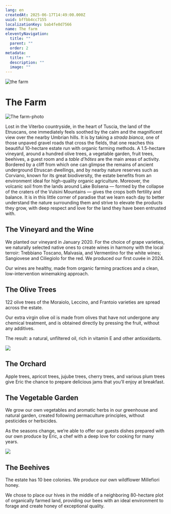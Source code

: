 ```yaml
---
lang: en
createdAt: 2025-06-17T14:49:00.000Z
uuid: bffbb4cc7155
localizationKey: bab4fe0d7566
name: The farm
eleventyNavigation:
  title: ""
  parent: ""
  order: 2
metadata:
  title: ""
  description: ""
  image: ""
---
```


![the farm](/_images/Maison-ombre.webp)

# The Farm

![The farm-photo](/_images/BAE19F68-358C-466B-9059-58397E9EEEC3.webp)

Lost in the Viterbo countryside, in the heart of Tuscia, the land of the Etruscans, one immediately feels soothed by the calm and the magnificent view over the nearby Umbrian hills. It is by taking a _strada bianca_, one of those unpaved gravel roads that cross the fields, that one reaches this beautiful 10-hectare estate run with organic farming methods. A 1.5-hectare vineyard, around a hundred olive trees, a vegetable garden, fruit trees, beehives, a guest room and a _table d’hôtes_ are the main areas of activity. Bordered by a cliff from which one can glimpse the remains of ancient underground Etruscan dwellings, and by nearby nature reserves such as Corviano, known for its great biodiversity, the estate benefits from an environment ideal for high-quality organic agriculture. Moreover, the volcanic soil from the lands around Lake Bolsena — formed by the collapse of the craters of the Vulsini Mountains — gives the crops both fertility and balance. It is in this little corner of paradise that we learn each day to better understand the nature surrounding them and strive to elevate the products they grow, with deep respect and love for the land they have been entrusted with.

## The Vineyard and the Wine

We planted our vineyard in January 2020. For the choice of grape varieties, we naturally selected native ones to create wines in harmony with the local terroir: Trebbiano Toscano, Malvasia, and Vermentino for the white wines; Sangiovese and Ciliegiolo for the red. We produced our first cuvée in 2024.

Our wines are healthy, made from organic farming practices and a clean, low-intervention winemaking approach.

## The Olive Trees

122 olive trees of the Moraiolo, Leccino, and Frantoio varieties are spread across the estate.

Our extra virgin olive oil is made from olives that have not undergone any chemical treatment, and is obtained directly by pressing the fruit, without any additives.

The result: a natural, unfiltered oil, rich in vitamin E and other antioxidants.

![](/_images/IMG_0164.webp)

## The Orchard

Apple trees, apricot trees, jujube trees, cherry trees, and various plum trees give Eric the chance to prepare delicious jams that you’ll enjoy at breakfast.

## The Vegetable Garden

We grow our own vegetables and aromatic herbs in our greenhouse and natural garden, created following permaculture principles, without pesticides or herbicides.

As the seasons change, we’re able to offer our guests dishes prepared with our own produce by Eric, a chef with a deep love for cooking for many years.

![](/_images/Photo-potager-domaine.webp)

## The Beehives

The estate has 10 bee colonies. We produce our own wildflower Millefiori honey.

We chose to place our hives in the middle of a neighboring 80-hectare plot of organically farmed land, providing our bees with an ideal environment to forage and create honey of exceptional quality.
